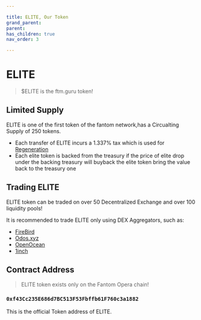 ```yaml
---

title: ELITE, Our Token
grand_parent:
parent:
has_children: true
nav_order: 3

---
```


# ELITE
> $ELITE is the ftm.guru token!

## Limited Supply
ELITE is one of the first token of the fantom network,has a Circualting Supply of 250 tokens.
- Each transfer of ELITE incurs a 1.337% tax which is used for [Regeneration](/regeneration)
- Each elite token is backed from the treasury if the price of elite drop under the backing treasury will buyback the elite token bring the value back to the treasury one 

## Trading ELITE
ELITE token can be traded on over 50 Decentralized Exchange and over 100 liquidity pools!

It is recommended to trade ELITE only using DEX Aggregators, such as:
- [FireBird](https://app.firebird.finance/swap)
- [Odos.xyz](https://app.odos.xyz)
- [OpenOcean](https://app.openocean.finance)
- [1inch](https://app.1inch.io)

## Contract Address
> ELITE token exists only on the Fantom Opera chain!

### `0xf43Cc235E686d7BC513F53Fbffb61F760c3a1882`
This is the official Token address of ELITE.
